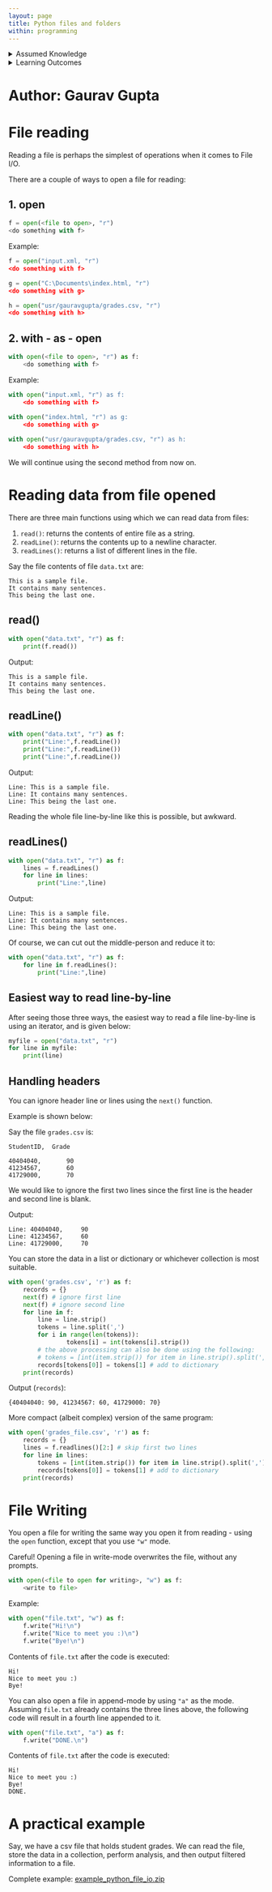 ```yaml
---
layout: page
title: Python files and folders
within: programming
---
```


<details class="prereq" markdown="1"><summary>Assumed Knowledge</summary>
  * [Python basics](python_cheat_sheet)
</details>

<details class="outcomes" markdown="1"><summary>Learning Outcomes</summary>

  * Be able to open a file for reading
  * Be able to write to a file
  * Be able to navigate a file structure

</details>

# Author: Gaurav Gupta

# File reading

Reading a file is perhaps the simplest of operations when it comes to File I/O.

There are a couple of ways to open a file for reading:

## 1. open

```python
f = open(<file to open>, "r")
<do something with f>
```

Example:

```python
f = open("input.xml, "r")
<do something with f>

g = open("C:\Documents\index.html, "r")
<do something with g>

h = open("usr/gauravgupta/grades.csv, "r")
<do something with h>
```

## 2. with - as - open

```python
with open(<file to open>, "r") as f:
	<do something with f>
```

Example:

```python
with open("input.xml, "r") as f:
	<do something with f>

with open("index.html, "r") as g:
	<do something with g>
	
with open("usr/gauravgupta/grades.csv, "r") as h:
	<do something with h>
```

We will continue using the second method from now on.

# Reading data from file opened

There are three main functions using which we can read data from files:

1. `read()`: returns the contents of entire file as a string.
2. `readLine()`: returns the contents up to a newline character.
3. `readLines()`: returns a list of different lines in the file.

Say the file contents of file `data.txt` are:

```
This is a sample file.
It contains many sentences.
This being the last one.
```

## read()

```python
with open("data.txt", "r") as f:
	print(f.read())
```

Output:

```
This is a sample file.
It contains many sentences.
This being the last one.
```

## readLine()

```python
with open("data.txt", "r") as f:
	print("Line:",f.readLine())
	print("Line:",f.readLine())
	print("Line:",f.readLine())
```

Output:

```
Line: This is a sample file.
Line: It contains many sentences.
Line: This being the last one.
```

Reading the whole file line-by-line like this is possible, but awkward.

## readLines()

```python
with open("data.txt", "r") as f:
	lines = f.readLines()
	for line in lines:
		print("Line:",line)
```

Output:

```
Line: This is a sample file.
Line: It contains many sentences.
Line: This being the last one.
```

Of course, we can cut out the middle-person and reduce it to:

```python
with open("data.txt", "r") as f:
	for line in f.readLines():
		print("Line:",line)
```

## Easiest way to read line-by-line

After seeing those three ways, the easiest way to read a file line-by-line is using an iterator, and is given below:

```python
myfile = open("data.txt", "r")
for line in myfile:
    print(line)
```

## Handling headers

You can ignore header line or lines using the `next()` function.

Example is shown below:

Say the file `grades.csv` is:

```
StudentID, 	Grade

40404040, 		90
41234567,		60
41729000,		70
```

We would like to ignore the first two lines since the first line is the header and second line is blank.

Output:

```
Line: 40404040,  	90
Line: 41234567,		60
Line: 41729000,		70
```

You can store the data in a list or dictionary or whichever collection is most suitable.


```python
with open('grades.csv', 'r') as f:
	records = {}
	next(f) # ignore first line
	next(f) # ignore second line
	for line in f:
		line = line.strip()
		tokens = line.split(',')
		for i in range(len(tokens)):
    			tokens[i] = int(tokens[i].strip())
		# the above processing can also be done using the following:
		# tokens = [int(item.strip()) for item in line.strip().split(',')]
		records[tokens[0]] = tokens[1] # add to dictionary
	print(records)
```

Output (`records`):

```
{40404040: 90, 41234567: 60, 41729000: 70}
```

More compact (albeit complex) version of the same program:

```python
with open('grades_file.csv', 'r') as f:
	records = {}
	lines = f.readlines()[2:] # skip first two lines
	for line in lines:
		tokens = [int(item.strip()) for item in line.strip().split(',')]
		records[tokens[0]] = tokens[1] # add to dictionary
	print(records)
```

# File Writing

You open a file for writing the same way you open it from reading - using the `open` function, except that you use `"w"` mode.

Careful! Opening a file in write-mode overwrites the file, without any prompts.

```python
with open(<file to open for writing>, "w") as f:
	<write to file>
```

Example:

```python
with open("file.txt", "w") as f:
    f.write("Hi!\n")
    f.write("Nice to meet you :)\n")
    f.write("Bye!\n")
```

Contents of `file.txt` after the code is executed:

```
Hi!
Nice to meet you :)
Bye!
```

You can also open a file in append-mode by using `"a"` as the mode. Assuming `file.txt` already contains the three lines above, the following code will result in a fourth line appended to it.

```python
with open("file.txt", "a") as f:
    f.write("DONE.\n")
```

Contents of `file.txt` after the code is executed:

```
Hi!
Nice to meet you :)
Bye!
DONE.
```

# A practical example

Say, we have a csv file that holds student grades. We can read the file, store the data in a collection, perform analysis, and then output filtered information to a file. 

Complete example: [example\_python\_file\_io.zip](./assets/codes/COMP6010/example_python_file_io.zip)